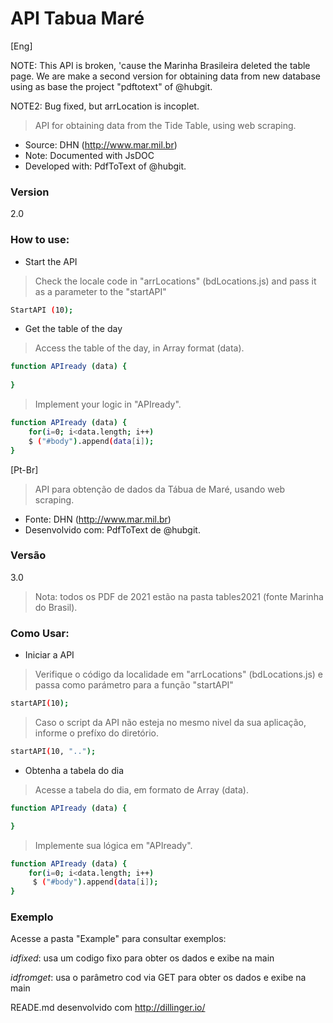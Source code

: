 API Tabua Maré
=========================
[Eng]

NOTE: This API is broken, 'cause the Marinha Brasileira deleted the table page. We are make a second 
version for obtaining data from new database using as base the project "pdftotext" of @hubgit.

NOTE2: Bug fixed, but arrLocation is incoplet. 


> API for obtaining data from the Tide Table, using web scraping.

* Source: DHN (http://www.mar.mil.br)
* Note: Documented with JsDOC
* Developed with: PdfToText of @hubgit.

### Version
2.0
### How to use:

* Start the API

> Check the locale code in "arrLocations" (bdLocations.js) and pass it as a parameter to the "startAPI"

```sh
StartAPI (10);
```

* Get the table of the day

> Access the table of the day, in Array format (data).

```sh
function APIready (data) {
   
}
```

> Implement your logic in "APIready".

```sh
function APIready (data) {
	for(i=0; i<data.length; i++)
    $ ("#body").append(data[i]);
}
```

[Pt-Br]
>API para obtenção de dados da Tábua de Maré, usando web scraping.

* Fonte: DHN (http://www.mar.mil.br)
* Desenvolvido com: PdfToText de @hubgit.

### Versão
3.0

> Nota: todos os PDF de 2021 estão na pasta tables2021 (fonte Marinha do Brasil).

### Como Usar:

* Iniciar a API

>Verifique o código da localidade em "arrLocations" (bdLocations.js) e passa como parámetro para a função "startAPI"

```sh
startAPI(10);
```

> Caso o script da API não esteja no mesmo nivel da sua aplicação, informe o prefíxo do diretório.

```sh
startAPI(10, "..");
```

* Obtenha a tabela do dia

>Acesse a tabela do dia, em formato de Array (data).

```sh
function APIready (data) {

}
```
>Implemente sua lógica em "APIready".

```sh
function APIready (data) {
	for(i=0; i<data.length; i++)
     $ ("#body").append(data[i]);
}
```

### Exemplo

Acesse a pasta "Example" para consultar exemplos:

*idfixed*: usa um codigo fixo para obter os dados e exibe na main

*idfromget*: usa o parâmetro cod via GET para obter os dados e exibe na main


READE.md desenvolvido com http://dillinger.io/